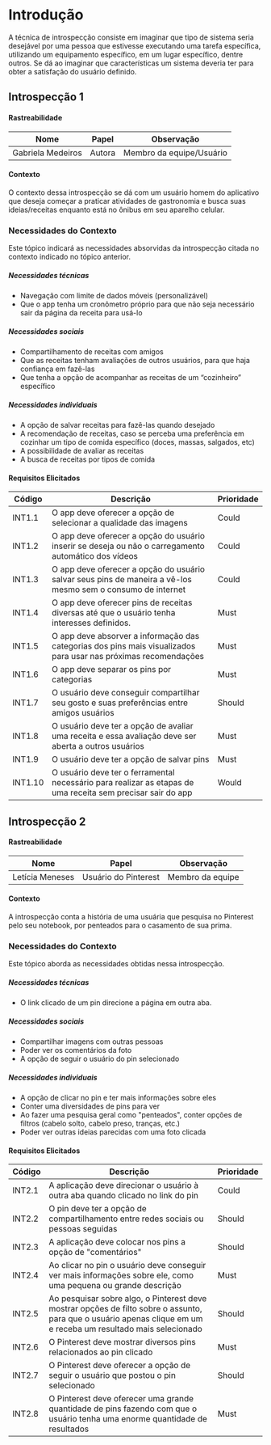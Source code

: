 # Introdução

A técnica de
introspecção consiste em imaginar que tipo de sistema seria desejável por uma pessoa
que estivesse executando uma tarefa específica, utilizando um equipamento específico, em um lugar específico, dentre outros. Se dá ao imaginar que características um sistema deveria ter para obter
a satisfação do usuário definido.

## Introspecção 1

#### Rastreabilidade

| Nome | Papel | Observação |
|--|--|--|
| Gabriela Medeiros | Autora | Membro da equipe/Usuário |

#### Contexto

O contexto dessa introspecção se dá com um usuário homem do aplicativo que deseja começar a praticar atividades de gastronomia e busca suas ideias/receitas enquanto está no ônibus em seu aparelho celular.

### Necessidades do Contexto

Este tópico indicará as necessidades absorvidas da introspecção citada no contexto indicado no tópico anterior.

##### Necessidades técnicas
* Navegação com limite de dados móveis (personalizável)
* Que o app tenha um cronômetro próprio para que não seja necessário sair da página da receita para usá-lo
##### Necessidades sociais
* Compartilhamento de receitas com amigos
* Que as receitas tenham avaliações de outros usuários, para que haja confiança em fazê-las
* Que tenha a  opção de acompanhar as receitas de um “cozinheiro” específico
##### Necessidades individuais
* A opção de salvar receitas para fazê-las quando desejado
* A recomendação de receitas, caso se perceba uma preferência em cozinhar um tipo de comida específico (doces, massas, salgados, etc)
* A possibilidade de avaliar as receitas
* A busca de receitas por tipos de comida

#### Requisitos Elicitados

| Código | Descrição | Prioridade|
|--|--|--|
|INT1.1 | O app deve oferecer a opção de selecionar a qualidade das imagens| Could |
| INT1.2 | O app deve oferecer a opção do usuário inserir se deseja ou não o carregamento automático dos vídeos| Could |
| INT1.3 | O app deve oferecer a opção do usuário salvar seus pins de maneira a vê-los mesmo sem o consumo de internet| Could |
| INT1.4 | O app deve oferecer pins de receitas diversas até que o usuário tenha interesses definidos. | Must |
| INT1.5 | O app deve absorver a informação das categorias dos pins mais visualizados para usar nas próximas recomendações  | Must |
| INT1.6 | O app deve separar os pins por categorias | Must |
| INT1.7 | O usuário deve conseguir compartilhar seu gosto e suas preferências entre amigos usuários| Should |
| INT1.8 | O usuário deve ter a opção de avaliar uma receita e essa avaliação deve ser aberta a outros usuários | Must |
| INT1.9 | O usuário deve ter a opção de salvar pins | Must |
| INT1.10 | O usuário deve ter o ferramental necessário para realizar as etapas de uma receita sem precisar sair do app | Would |


## Introspecção 2

#### Rastreabilidade

| Nome | Papel | Observação |
|--|--|--|
| Letícia Meneses | Usuário do Pinterest | Membro da equipe |

#### Contexto

A introspecção conta a história de uma usuária que pesquisa no Pinterest pelo seu notebook, por penteados para o casamento de sua prima.

### Necessidades do Contexto

Este tópico aborda as necessidades obtidas nessa introspecção.

##### Necessidades técnicas
* O link clicado de um pin direcione a página em outra aba.
##### Necessidades sociais
* Compartilhar imagens com outras pessoas
* Poder ver os comentários da foto
* A opção de seguir o usuário do pin selecionado
##### Necessidades individuais
* A opção de clicar no pin e ter mais informações sobre eles
* Conter uma diversidades de pins para ver
* Ao fazer uma pesquisa geral como "penteados", conter opções de filtros (cabelo solto, cabelo preso, tranças, etc.)
* Poder ver outras ideias parecidas com uma foto clicada

#### Requisitos Elicitados

| Código | Descrição | Prioridade|
|--|--|--|
| INT2.1 | A aplicação deve direcionar o usuário à outra aba quando clicado no link do pin| Could |
| INT2.2 |O pin deve ter a opção de compartilhamento entre redes sociais ou pessoas seguidas| Should |
| INT2.3 | A aplicação deve colocar nos pins a opção de "comentários"| Should |
| INT2.4 | Ao clicar no pin o usuário deve conseguir ver mais informações sobre ele, como uma pequena ou grande descrição | Must |
| INT2.5 | Ao pesquisar sobre algo, o Pinterest deve mostrar opções de filto sobre o assunto, para que o usuário apenas clique em um e receba um resultado mais selecionado | Should |
| INT2.6 | O Pinterest deve mostrar diversos pins relacionados ao pin clicado | Must |
| INT2.7 | O Pinterest deve oferecer a opção de seguir o usuário que postou o pin selecionado| Should |
| INT2.8 | O Pinterest deve oferecer uma grande quantidade de pins fazendo com que o usuário tenha uma enorme quantidade de resultados | Must |
